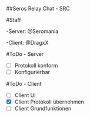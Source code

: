 ##Seros Relay Chat - SRC

#Staff

-Server: @Seromania 

-Client: @DragxX

#ToDo - Server
- [ ] Protokoll konform
- [ ] Konfigurierbar 

#ToDo - Client
- [ ] Client UI
- [x] Client Protokoll übernehmen
- [ ] Client Grundfunktionen
